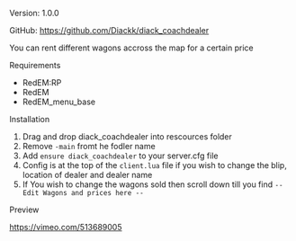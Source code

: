 Version:  1.0.0

GitHub:  https://github.com/Diackk/diack_coachdealer

You can rent different wagons accross the map for a certain price

Requirements

- RedEM:RP 
- RedEM
- RedEM_menu_base

Installation

1. Drag and drop diack_coachdealer into rescources folder
2. Remove `-main` fromt he fodler name
3. Add `ensure diack_coachdealer` to your server.cfg file
4. Config is at the top of the `client.lua` file if you wish to change the blip, location of dealer and dealer name
5. If You wish to change the wagons sold then scroll down till you find `-- Edit Wagons and prices here --`

Preview 

https://vimeo.com/513689005
